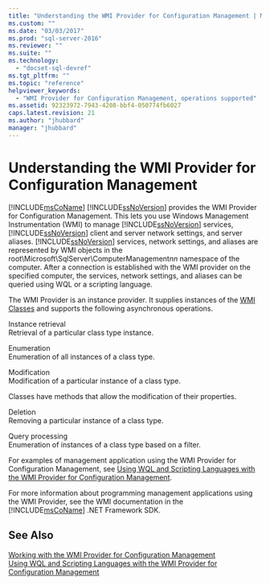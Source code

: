```yaml
---
title: "Understanding the WMI Provider for Configuration Management | Microsoft Docs"
ms.custom: ""
ms.date: "03/03/2017"
ms.prod: "sql-server-2016"
ms.reviewer: ""
ms.suite: ""
ms.technology: 
  - "docset-sql-devref"
ms.tgt_pltfrm: ""
ms.topic: "reference"
helpviewer_keywords: 
  - "WMI Provider for Configuration Management, operations supported"
ms.assetid: 92323972-7943-4208-bbf4-050774fb6027
caps.latest.revision: 21
ms.author: "jhubbard"
manager: "jhubbard"
---
```

# Understanding the WMI Provider for Configuration Management
  [!INCLUDE[msCoName](../../advanced-analytics/r-services/tutorials/includes/msconame-md.md)] [!INCLUDE[ssNoVersion](../../advanced-analytics/r-services/includes/ssnoversion-md.md)] provides the WMI Provider for Configuration Management. This lets you use Windows Management Instrumentation (WMI) to manage [!INCLUDE[ssNoVersion](../../advanced-analytics/r-services/includes/ssnoversion-md.md)] services, [!INCLUDE[ssNoVersion](../../advanced-analytics/r-services/includes/ssnoversion-md.md)] client and server network settings, and server aliases. [!INCLUDE[ssNoVersion](../../advanced-analytics/r-services/includes/ssnoversion-md.md)] services, network settings, and aliases are represented by WMI objects in the root\Microsoft\SqlServer\ComputerManagement*nn* namespace of the computer. After a connection is established with the WMI provider on the specified computer, the services, network settings, and aliases can be queried using WQL or a scripting language.  
  
 The WMI Provider is an instance provider. It supplies instances of the [WMI Classes](../../relational-databases/wmi-provider-configuration-classes/wmi-provider-for-configuration-management-classes.md) and supports the following asynchronous operations.  
  
 Instance retrieval  
 Retrieval of a particular class type instance.  
  
 Enumeration  
 Enumeration of all instances of a class type.  
  
 Modification  
 Modification of a particular instance of a class type.  
  
 Classes have methods that allow the modification of their properties.  
  
 Deletion  
 Removing a particular instance of a class type.  
  
 Query processing  
 Enumeration of instances of a class type based on a filter.  
  
 For examples of management application using the WMI Provider for Configuration Management, see [Using WQL and Scripting Languages with the WMI Provider for Configuration Management](../Topic/Using%20WQL%20and%20Scripting%20Languages%20with%20the%20WMI%20Provider%20for%20Configuration%20Management.md).  
  
 For more information about programming management applications using the WMI Provider, see the WMI documentation in the [!INCLUDE[msCoName](../../advanced-analytics/r-services/tutorials/includes/msconame-md.md)] .NET Framework SDK.  
  
## See Also  
 [Working with the WMI Provider for Configuration Management](../../relational-databases/wmi-provider-configuration/working-with-the-wmi-provider-for-configuration-management.md)   
 [Using WQL and Scripting Languages with the WMI Provider for Configuration Management](../Topic/Using%20WQL%20and%20Scripting%20Languages%20with%20the%20WMI%20Provider%20for%20Configuration%20Management.md)  
  
  